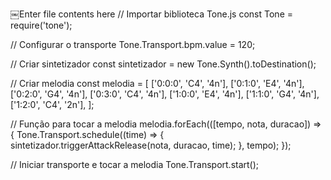 ￼Enter file contents here
 // Importar biblioteca Tone.js
const Tone = require('tone');

// Configurar o transporte
Tone.Transport.bpm.value = 120;

// Criar sintetizador
const sintetizador = new Tone.Synth().toDestination();

// Criar melodia
const melodia = [
  ['0:0:0', 'C4', '4n'],
  ['0:1:0', 'E4', '4n'],
  ['0:2:0', 'G4', '4n'],
  ['0:3:0', 'C4', '4n'],
  ['1:0:0', 'E4', '4n'],
  ['1:1:0', 'G4', '4n'],
  ['1:2:0', 'C4', '2n'],
];

// Função para tocar a melodia
melodia.forEach(([tempo, nota, duracao]) => {
  Tone.Transport.schedule((time) => {
    sintetizador.triggerAttackRelease(nota, duracao, time);
  }, tempo);
});

// Iniciar transporte e tocar a melodia
Tone.Transport.start();
